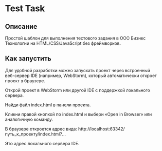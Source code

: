 # Test Task

## Описание

Простой шаблон для выполнения тестового задания в ООО Бизнес Технологии
на HTML/CSS/JavaScript без фреймворков.

## Как запустить

Для удобной разработки можно запускать проект через встроенный веб-сервер IDE (например, WebStorm), который автоматически откроет проект в браузере.

Открой проект в WebStorm или другой IDE с поддержкой локального сервера.

Найди файл index.html в панели проекта.

Кликни правой кнопкой по index.html и выбери «Open in Browser» или аналогичную команду.

В браузере откроется адрес вида:
http://localhost:63342/путь_к_проекту/index.html?...

Это адрес локального сервера IDE.